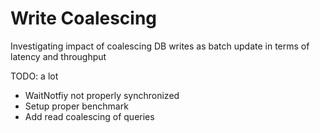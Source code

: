# Write Coalescing

Investigating impact of coalescing DB writes as batch update in terms of latency and throughput

TODO: a lot 

* WaitNotfiy not properly synchronized
* Setup proper benchmark
* Add read coalescing of queries


